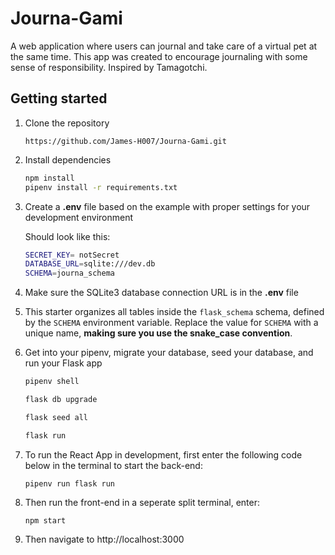 
# Journa-Gami

A web application where users can journal and take care of a virtual pet at the same time. This app was created to encourage journaling with some sense of responsibility. Inspired by Tamagotchi. 


## Getting started

1. Clone the repository

   ```
   https://github.com/James-H007/Journa-Gami.git
   ```

2. Install dependencies

   ```bash
   npm install
   pipenv install -r requirements.txt
   ```

3. Create a **.env** file based on the example with proper settings for your
   development environment

   Should look like this:

   ```bash
   SECRET_KEY= notSecret
   DATABASE_URL=sqlite:///dev.db
   SCHEMA=journa_schema
   ```

4. Make sure the SQLite3 database connection URL is in the **.env** file

5. This starter organizes all tables inside the `flask_schema` schema, defined
   by the `SCHEMA` environment variable. Replace the value for
   `SCHEMA` with a unique name, **making sure you use the snake_case
   convention**.

6. Get into your pipenv, migrate your database, seed your database, and run your Flask app

   ```bash
   pipenv shell
   ```

   ```bash
   flask db upgrade
   ```

   ```bash
   flask seed all
   ```

   ```bash
   flask run
   ```

7. To run the React App in development, first enter the following code below in the terminal to start the back-end:

   ```
   pipenv run flask run
   ```

8. Then run the front-end in a seperate split terminal, enter:

   ```
   npm start
   ```

9. Then navigate to http://localhost:3000
